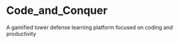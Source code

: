 # Code_and_Conquer
A gamified tower defense  learning platform focused on coding and productivity  
